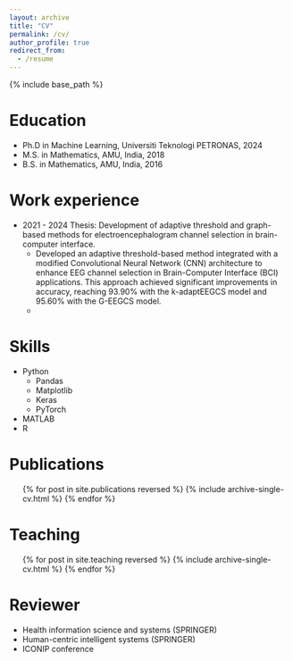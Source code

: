 ```yaml
---
layout: archive
title: "CV"
permalink: /cv/
author_profile: true
redirect_from:
  - /resume
---
```


{% include base_path %}

Education
======
* Ph.D in Machine Learning, Universiti Teknologi PETRONAS, 2024
* M.S. in Mathematics, AMU, India, 2018
* B.S. in Mathematics, AMU, India, 2016

Work experience
======
* 2021 - 2024 Thesis: Development of adaptive threshold and graph-based methods for electroencephalogram channel selection in brain-computer interface.
  * Developed an adaptive threshold-based method integrated with a modified Convolutional Neural Network (CNN) architecture to enhance EEG channel selection in Brain-Computer Interface (BCI) applications. This approach 
    achieved significant improvements in accuracy, reaching 93.90% with the k-adaptEEGCS model and 95.60% with the G-EEGCS model.
  * 

  
Skills
======
* Python
  * Pandas
  * Matplotlib
  * Keras
  * PyTorch
* MATLAB
* R

Publications
======
  <ul>{% for post in site.publications reversed %}
    {% include archive-single-cv.html %}
  {% endfor %}</ul>
  

  
Teaching
======
  <ul>{% for post in site.teaching reversed %}
    {% include archive-single-cv.html %}
  {% endfor %}</ul>
  
Reviewer
======
* Health information science and systems (SPRINGER)
* Human-centric intelligent systems (SPRINGER)
* ICONIP conference
